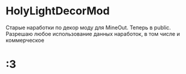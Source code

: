 # HolyLightDecorMod
Старые наработки по декор моду для MineOut.
Теперь в public.
Разрешаю любое использование данных наработок, в том числе и коммерческое
# :3
